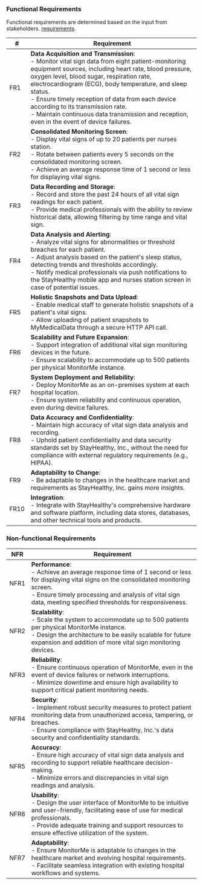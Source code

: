 ### Functional Requirements

Functional requirements are determined based on the input from stakeholders. [requirements](requirements.md).

| #    | Requirement   |                                                                                                                                        
|----|-------------|
| FR1 | **Data Acquisition and Transmission**: <br> - Monitor vital sign data from eight patient-monitoring equipment sources, including heart rate, blood pressure, oxygen level, blood sugar, respiration rate, electrocardiogram (ECG), body temperature, and sleep status. <br> - Ensure timely reception of data from each device according to its transmission rate. <br> - Maintain continuous data transmission and reception, even in the event of device failures. |
| FR2 | **Consolidated Monitoring Screen**: <br> - Display vital signs of up to 20 patients per nurses station. <br> - Rotate between patients every 5 seconds on the consolidated monitoring screen. <br> - Achieve an average response time of 1 second or less for displaying vital signs. |
| FR3 | **Data Recording and Storage**: <br> - Record and store the past 24 hours of all vital sign readings for each patient. <br> - Provide medical professionals with the ability to review historical data, allowing filtering by time range and vital sign. |
| FR4 | **Data Analysis and Alerting**: <br> - Analyze vital signs for abnormalities or threshold breaches for each patient. <br> - Adjust analysis based on the patient's sleep status, detecting trends and thresholds accordingly. <br> - Notify medical professionals via push notifications to the StayHealthy mobile app and nurses station screen in case of potential issues. |
| FR5 | **Holistic Snapshots and Data Upload**: <br> - Enable medical staff to generate holistic snapshots of a patient's vital signs. <br> - Allow uploading of patient snapshots to MyMedicalData through a secure HTTP API call. |
| FR6 | **Scalability and Future Expansion**: <br> - Support integration of additional vital sign monitoring devices in the future. <br> - Ensure scalability to accommodate up to 500 patients per physical MonitorMe instance. |
| FR7 | **System Deployment and Reliability**: <br> - Deploy MonitorMe as an on-premises system at each hospital location. <br> - Ensure system reliability and continuous operation, even during device failures. |
| FR8 | **Data Accuracy and Confidentiality**: <br> - Maintain high accuracy of vital sign data analysis and recording. <br> - Uphold patient confidentiality and data security standards set by StayHealthy, Inc., without the need for compliance with external regulatory requirements (e.g., HIPAA). |
| FR9 | **Adaptability to Change**: <br> - Be adaptable to changes in the healthcare market and requirements as StayHealthy, Inc. gains more insights. |
| FR10 | **Integration**: <br> - Integrate with StayHealthy's comprehensive hardware and software platform, including data stores, databases, and other technical tools and products. |

### Non-functional Requirements

| NFR | Requirement |
|-----|-------------|
| NFR1 | **Performance**: <br> - Achieve an average response time of 1 second or less for displaying vital signs on the consolidated monitoring screen. <br> - Ensure timely processing and analysis of vital sign data, meeting specified thresholds for responsiveness. |
| NFR2 | **Scalability**: <br> - Scale the system to accommodate up to 500 patients per physical MonitorMe instance. <br> - Design the architecture to be easily scalable for future expansion and addition of more vital sign monitoring devices. |
| NFR3 | **Reliability**: <br> - Ensure continuous operation of MonitorMe, even in the event of device failures or network interruptions. <br> - Minimize downtime and ensure high availability to support critical patient monitoring needs. |
| NFR4 | **Security**: <br> - Implement robust security measures to protect patient monitoring data from unauthorized access, tampering, or breaches. <br> - Ensure compliance with StayHealthy, Inc.'s data security and confidentiality standards. |
| NFR5 | **Accuracy**: <br> - Ensure high accuracy of vital sign data analysis and recording to support reliable healthcare decision-making. <br> - Minimize errors and discrepancies in vital sign readings and analysis. |
| NFR6 | **Usability**: <br> - Design the user interface of MonitorMe to be intuitive and user-friendly, facilitating ease of use for medical professionals. <br> - Provide adequate training and support resources to ensure effective utilization of the system. |
| NFR7 | **Adaptability**: <br> - Ensure MonitorMe is adaptable to changes in the healthcare market and evolving hospital requirements. <br> - Facilitate seamless integration with existing hospital workflows and systems. |
